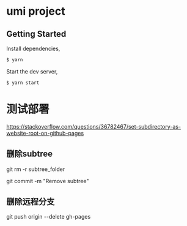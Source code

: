 # umi project

## Getting Started

Install dependencies,

```bash
$ yarn
```

Start the dev server,

```bash
$ yarn start
```


# 测试部署

https://stackoverflow.com/questions/36782467/set-subdirectory-as-website-root-on-github-pages

## 删除subtree
git rm -r subtree_folder

git commit -m "Remove subtree"

## 删除远程分支
git push origin --delete gh-pages
